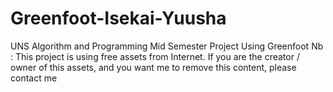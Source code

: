 # Greenfoot-Isekai-Yuusha
UNS Algorithm and Programming Mid Semester Project Using Greenfoot
Nb : This project is using free assets from Internet. If you are the creator / owner of this assets, and you want me to remove this content, please contact me
